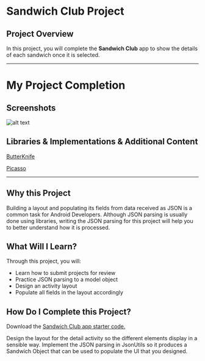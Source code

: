 # Sandwich Club Project

## Project Overview
In this project, you will complete the **Sandwich Club** app to
show the details of each sandwich once it is selected.

________________________________________________________________________________________________________________________________
# My Project Completion

## Screenshots
![alt text](https://i.imgur.com/KsV10Gv.jpg)

## Libraries & Implementations & Additional Content
[ButterKnife](https://github.com/JakeWharton/butterknife)

[Picasso](https://github.com/square/picasso) 
________________________________________________________________________________________________________________________________

## Why this Project

Building a layout and populating its fields from data received as JSON
is a common task for Android Developers. Although JSON parsing is usually
done using libraries, writing the JSON parsing for  this project will
help you to better understand how it is processed.

## What Will I Learn?
Through this project, you will:
- Learn how to submit projects for review
- Practice JSON parsing to a model object
- Design an activity layout
- Populate all fields in the layout accordingly

## How Do I Complete this Project?
Download the [Sandwich Club app starter code.](https://github.com/udacity/sandwich-club-starter-code)

Design the layout for the detail activity so the different elements
display in a sensible way. Implement the JSON parsing in JsonUtils so it
produces a Sandwich Object that can be used to populate the UI that you designed.
